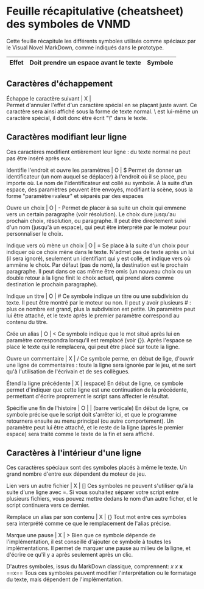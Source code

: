 # Feuille récapitulative (cheatsheet) des symboles de VNMD
Cette feuille récapitule les différents symboles utilisés comme spéciaux par le
Visual Novel MarkDown, comme indiqués dans le prototype.

Effet|Doit prendre un espace avant le texte|Symbole
-----|-------------------------------------|-------

## Caractères d'échappement

Échappe le caractère suivant | X | \
Permet d'annuler l'effet d'un caractère spécial en se plaçant juste avant. Ce
caractère sera ainsi affiché sous la forme de texte normal. \ est lui-même un
caractère spécial, il doit donc être écrit "\\" dans le texte.

## Caractères modifiant leur ligne
Ces caractères modifient entièrement leur ligne : du texte normal ne peut pas
être inséré après eux.

Identifie l'endroit et ouvre les paramètres | O | $
Permet de donner un identificateur (un nom auquel se déplacer) à l'endroit où il
se place, peu importe où. Le nom de l'identificateur est collé au symbole.
À la suite d'un espace, des paramètres peuvent être envoyés, modifiant la scène,
sous la forme "paramètre=valeur" et séparés par des espaces

Ouvre un choix | O | -
Permet de placer à sa suite un choix qui emmene vers un certain paragraphe (voir
résolution). Le choix dure jusqu'au prochain choix, résolution, ou paragraphe.
Il peut être directement suivi d'un nom (jusqu'à un espace), qui peut être
interprété par le moteur pour personnaliser le choix.

Indique vers où mène un choix | O | =
Se place à la suite d'un choix pour indiquer où ce choix mène dans le texte.
N'admet pas de texte après un lui (il sera ignoré), seulement un identifiant qui
y est collé, et indique vers où ammène le choix. Par défaut (pas de nom), la
destination est le prochain paragraphe. Il peut dans ce cas même être omis (un
nouveau choix ou un double retour à la ligne finit le choix actuel, qui prend
alors comme destination le prochain paragraphe).

Indique un titre | O | #
Ce symbole indique un titre ou une subdivision du texte. Il peut être montré par
le moteur ou non. Il peut y avoir plusieurs # : plus ce nombre est grand, plus
la subdivision est petite.
Un paramètre peut lui être attaché, et le texte après le premier paramètre
correspond au contenu du titre.

Crée un alias | O | <
Ce symbole indique que le mot situé après lui en paramètre correspondra
lorsqu'il est remplacé (voir {}). Après l'espace se place le texte qui le
remplacera, qui peut être placé sur toute la ligne.

Ouvre un commentaire | X | /
Ce symbole perme, en début de lige, d'ouvrir une ligne de commentaires : toute
la ligne sera ignorée par le jeu, et ne sert qu'à l'utilisation de l'écrivain
et de ses collègues.

Étend la ligne précédente | X |   (espace)
En début de ligne, ce symbole permet d'indiquer que cette ligne est une
continuation de la précédente, permettant d'écrire proprement le script sans
affecter le résultat.

Spécifie une fin de l'histoire | O | | (barre verticale)
En début de ligne, ce symbole précise que le script doit s'arrêter ici, et que
le programme retournera ensuite au menu principal (ou autre comportement).
Un paramètre peut lui être attaché, et le reste de la ligne (après le premier
espace) sera traité comme le texte de la fin et sera affiché.

## Caractères à l'intérieur d'une ligne
Ces caractères spéciaux sont des symboles placés à même le texte. Un grand
nombre d'entre eux dépendent du moteur de jeu.

Lien vers un autre fichier | X | []
Ces symboles ne peuvent s'utiliser qu'à la suite d'une ligne avec =. Si vous
souhaitez séparer votre script entre plusieurs fichiers, vous pouvez mettre
dedans le nom d'un autre ficher, et le script continuera vers ce dernier.

Remplace un alias par son contenu | X | {}
Tout mot entre ces symboles sera interprété comme ce que le remplacement de
l'alias précise.

Marque une pause | X | >
Bien que ce symbole dépende de l'implémentation, il est conseillé d'ajouter ce
symbole à toutes les implémentations. Il permet de marquer une pause au milieu
de la ligne, et d'écrire ce qu'il y a après seulement après un clic.

D'autres symboles, issus du MarkDown classique, comprennent:
_x_
*x*
__x__
==x==
Tous ces symboles peuvent modifier l'interprétation ou le formatage du texte,
mais dépendent de l'implémentation.
